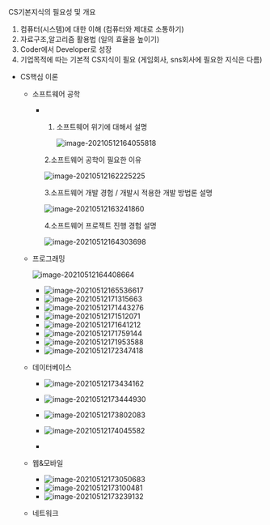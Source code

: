 CS기본지식의 필요성 및 개요

1. 컴퓨터(시스템)에 대한 이해 (컴퓨터와 제대로 소통하기)
2. 자료구조,알고리즘 활용법 (일의 효율을 높이기)
3. Coder에서 Developer로 성장
4. 기업목적에 따는 기본적 CS지식이 필요 (게임회사, sns회사에 필요한 지식은 다름)



- CS핵심 이론

  - 소프트웨어 공학

    - 1. 소프트웨어 위기에 대해서 설명

         ![image-20210512164055818](CS면접준비.assets/image-20210512164055818.png)

      2.소프트웨어 공학이 필요한 이유

      ![image-20210512162225225](CS면접준비.assets/image-20210512162225225.png)

      3.소프트웨어 개발 경험 / 개발시 적용한 개발 방법론 설명

      ![image-20210512163241860](CS면접준비.assets/image-20210512163241860.png)

      4.소프트웨어 프로젝트 진행 경험 설명

      ![image-20210512164303698](CS면접준비.assets/image-20210512164303698.png)

  - 프로그래밍

    ![image-20210512164408664](CS면접준비.assets/image-20210512164408664.png)

    - ![image-20210512165536617](CS면접준비.assets/image-20210512165536617.png)
    - ![image-20210512171315663](CS면접준비.assets/image-20210512171315663.png)
    - ![image-20210512171443276](CS면접준비.assets/image-20210512171443276.png)
    - ![image-20210512171512071](CS면접준비.assets/image-20210512171512071.png)
    - ![image-20210512171641212](CS면접준비.assets/image-20210512171641212.png)
    - ![image-20210512171759144](CS면접준비.assets/image-20210512171759144.png)
    - ![image-20210512171953588](CS면접준비.assets/image-20210512171953588.png)
    - ![image-20210512172347418](CS면접준비.assets/image-20210512172347418.png)

  - 데이터베이스

    - ![image-20210512173434162](CS면접준비.assets/image-20210512173434162.png)
    - ![image-20210512173444930](CS면접준비.assets/image-20210512173444930.png)
    - ![image-20210512173802083](CS면접준비.assets/image-20210512173802083.png)

    - ![image-20210512174045582](CS면접준비.assets/image-20210512174045582.png)
    - 

  - 웹&모바일

    - ![image-20210512173050683](CS면접준비.assets/image-20210512173050683.png)
    - ![image-20210512173100481](CS면접준비.assets/image-20210512173100481.png)
    - ![image-20210512173239132](CS면접준비.assets/image-20210512173239132.png)

  - 네트워크